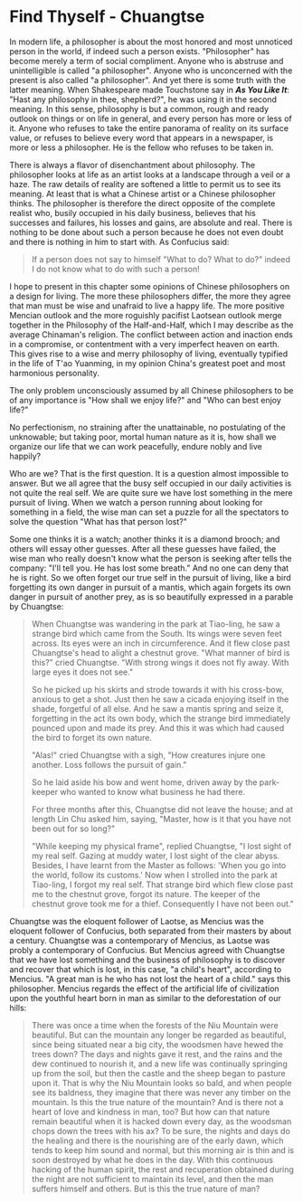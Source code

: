 # Find Thyself - Chuangtse

In modern life, a philosopher is about the most honored and most unnoticed
person in the world, if indeed such a person exists. "Philosopher" has become
merely a term of social compliment. Anyone who is abstruse and unintelligible is
called "a philosopher". Anyone who is unconcerned with the present is also
called "a philosopher". And yet there is some truth with the latter meaning.
When Shakespeare made Touchstone say in ***As You Like It***: "Hast any 
philosophy in thee, shepherd?", he was using it in the second meaning. In this 
sense, philosophy is but a common, rough and ready outlook on things or on life 
in general, and every person has more or less of it. Anyone who refuses to take 
the entire panorama of reality on its surface value, or refuses to believe every
word that appears in a newspaper, is more or less a philosopher. He is the
fellow who refuses to be taken in.

There is always a flavor of disenchantment about philosophy. The philosopher
looks at life as an artist looks at a landscape through a veil or a haze. The
raw details of reality are softened a little to permit us to see its meaning. At
least that is what a Chinese artist or a Chinese philosopher thinks. The
philosopher is therefore the direct opposite of the complete realist who, busily
occupied in his daily business, believes that his successes and failures, his
losses and gains, are absolute and real. There is nothing to be done about such
a person because he does not even doubt and there is nothing in him to start
with. As Confucius said:

> If a person does not say to himself "What to do? What to do?" indeed I do not
> know what to do with such a person!

I hope to present in this chapter some opinions of Chinese philosophers on a
design for living. The more these philosophers differ, the more they agree that
man must be wise and unafraid to live a happy life. The more positive Mencian
outlook and the more roguishly pacifist Laotsean outlook merge together in the
Philosophy of the Half-and-Half, which I may describe as the average Chinaman's
religion. The conflict between action and inaction ends in a compromise, or
contentment with a very imperfect heaven on earth. This gives rise to a wise and
merry philosophy of living, eventually typified in the life of T'ao Yuanming, in
my opinion China's greatest poet and most harmonious personality.

The only problem unconsciously assumed by all Chinese philosophers to be of any
importance is "How shall we enjoy life?" and "Who can best enjoy life?" 

No perfectionism, no straining after the unattainable, no postulating of the
unknowable; but taking poor, mortal human nature as it is, how shall we 
organize our life that we can work peacefully, endure nobly and live happily?

Who are we? That is the first question. It is a question almost impossible to
answer. But we all agree that the busy self occupied in our daily activities is
not quite the real self. We are quite sure we have lost something in the mere
pursuit of living. When we watch a person running about looking for something in
a field, the wise man can set a puzzle for all the spectators to solve the 
question "What has that person lost?" 

Some one thinks it is a watch; another thinks it is a diamond brooch; and others 
will essay other guesses. After all these guesses have failed, the wise man who 
really doesn't know what the person is seeking after tells the company: "I'll 
tell you. He has lost some breath." And no one can deny that he is right. So we 
often forget our true self in the pursuit of living, like a bird forgetting its 
own danger in pursuit of a mantis, which again forgets its own danger in pursuit 
of another prey, as is so beautifully expressed in a parable by Chuangtse:

> When Chuangtse was wandering in the park at Tiao-ling, he saw a strange bird
> which came from the South. Its wings were seven feet across. Its eyes were an
> inch in circumference. And it flew close past Chuangtse's head to alight a
> chestnut grove. "What manner of bird is this?" cried Chuangtse. "With strong
> wings it does not fly away. With large eyes it does not see."  
>  
> So he picked up his skirts and strode towards it with his cross-bow, anxious
> to get a shot. Just then he saw a cicada enjoying itself in the shade,
> forgetful of all else. And he saw a mantis spring and seize it, forgetting in
> the act its own body, which the strange bird immediately pounced upon and made
> its prey. And this it was which had caused the bird to forget  its own nature.  
>  
> "Alas!" cried Chuangtse with a sigh, "How creatures injure one another. Loss
> follows the pursuit of gain."  
>  
> So he laid aside his bow and went home, driven away by the park-keeper who
> wanted to know what business he had there.  
>  
> For three months after this, Chuangtse did not leave the house; and at length
> Lin Chu asked him, saying, "Master, how is it that you have not been out for
> so long?"  
>  
> "While keeping my physical frame", replied Chuangtse, "I lost sight of my real
> self. Gazing at muddy water, I lost sight of the clear abyss. Besides, I have
> learnt from the Master as follows: 'When you go into the world, follow its
> customs.' Now when I strolled into the park at Tiao-ling, I forgot my real
> self. That strange bird which flew close past me to the chestnut grove, forgot
> its nature. The keeper of the chestnut grove took me for a thief. Consequently
> I have not been out."

Chuangtse was the eloquent follower of Laotse, as Mencius was the eloquent
follower of Confucius, both separated from their masters by about a century.
Chuangtse was a contemporary of Mencius, as Laotse was probly a contemporary of
Confucius. But Mencius agreed with Chuangtse that we have lost something and the
business of philosophy is to discover and recover that which is lost, in this
case, "a child's heart", according to Mencius. "A great man is he who has not
lost the heart of a child." says this philosopher. Mencius regards the effect of
the artificial life of civilization upon the youthful heart born in man as
similar to the deforestation of our hills:

> There was once a time when the forests of the Niu Mountain were beautiful. But
> can the mountain any longer be regarded as beautiful, since being situated
> near a big city, the woodsmen have hewed the trees down? The days and nights
> gave it rest, and the rains and the dew continued to nourish it, and a new
> life was continually springing up from the soil, but then the castle and the
> sheep began to pasture upon it. That is why the Niu Mountain looks so bald,
> and when people see its baldness, they imagine that there was never any timber
> on the mountain. Is this the true nature of the mountain? And is there not a
> heart of love and kindness in man, too? But how can that nature remain
> beautiful when it is hacked down every day, as the woodsman chops down the
> trees with his ax? To be sure, the nights and days do the healing and there is
> the nourishing are of the early dawn, which tends to keep him sound and
> normal, but this morning air is thin and is soon destroyed by what he does in
> the day. With this continuous hacking of the human spirit, the rest and
> recuperation obtained during the night are not sufficient to maintain its
> level, and then the man suffers himself and others. But is this the true
> nature of man?
